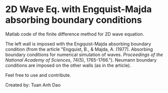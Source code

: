 # 2D Wave Eq. with Engquist-Majda absorbing boundary conditions
Matlab code of the finite difference method for 2D wave equation.

The left wall is imposed with the Engquist-Majda absorbing boundary condition (from the article "Engquist, B., & Majda, A. (1977). Absorbing boundary conditions for numerical simulation of waves. *Proceedings of the National Academy of Sciences*, 74(5), 1765-1766."). Neumann boundary conditions are imposed on the other walls (as in the article).

Feel free to use and contribute.

Created by: Tuan Anh Dao
